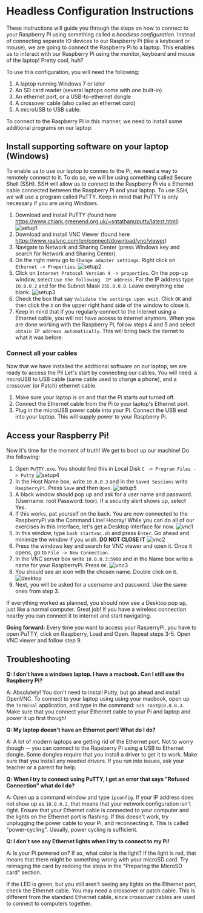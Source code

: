# Headless Configuration Instructions

These instructions will guide you through the steps on how  to connect to your 
Raspberry Pi using something called a _headless configuration_. Instead of 
connecting separate IO devices to our Raspberry Pi (like a keyboard or mouse), we are going to connect 
the Raspberry Pi to a laptop. This enables us to interact with our Raspberry Pi 
using the monitor, keyboard and mouse of the laptop! Pretty cool, huh?

To use this configuration, you will need the following:
1. A laptop running Windows 7 or later
2. An SD card reader (several laptops come with one built-in)
3. An ethernet port, or a USB-to-ethernet dongle
4. A crossover cable (also called an ethernet cord)
5. A microUSB to USB cable.

To connect to the Raspberry Pi in this manner, we need to install some additional programs on our 
laptop:

## Install supporting software on your laptop (Windows)

To enable us to use our laptop to connec to the Pi, we need a way to remotely connect to it. To do so, 
we will be using something called Secure Shell (SSH). SSH will allow us to connect to the Raspberry Pi 
via a Ethernet cable connected between the Raspberry Pi and your laptop. To use SSH, we will use a 
program called PuTTY. Keep in mind that PuTTY is only necessary if you are using Windows. 

1. Download and install PuTTY (found here https://www.chiark.greenend.org.uk/~sgtatham/putty/latest.html)
![setup1](http://www.suzannejmatthews.com/images/aosk/chapter1/setup1.png)
2. Download and install VNC Viewer (found here https://www.realvnc.com/en/connect/download/vnc/viewer) 
3. Navigate to Network and Sharing Center (press Windows key and search for Network and Sharing Center)
4. On the right menu go to `Change adapter settings`. Right click on `Ethernet -> Properties`. 
![setup2](http://www.suzannejmatthews.com/images/aosk/chapter1/setup2.png)
6. Click on `Internet Protocol Version 4 -> properties`. On the pop-up window, select `Use the following 
   IP address`. For the IP address type `10.0.0.2` and for the Subnet Mask `255.0.0.0`. Leave everything 
   else blank.
![setup3](http://www.suzannejmatthews.com/images/aosk/chapter1/setup3.png)   
7. Check the box that say `Validate the settings upon exit`. Click `OK` and then click the `X` on the upper 
right hand side of the window to close it. 
8. Keep in mind that if you regularly connect to the Internet using a Ethernet cable, you will not have 
access to internet anymore. When you are done working with the Raspberry Pi, follow steps 4 and 5 and 
select `obtain IP address automatically`. This will bring back the iternet to what it was before.

 
### Connect all your cables
Now that we have installed the additional software on our laptop, we are ready to access the Pi! Let's 
start by connecting our cables. You will need: a microUSB to USB cable (same cable used to charge a phone),
and a crossover (or Patch) ethernet cable.


1. Make sure your laptop is on and that the Pi starts out turned off.
2. Connect the Ethernet cable from the Pi to your laptop's Ethernet port.
3. Plug in the microUSB power cable into your Pi. Connect the USB end into your laptop. This will supply 
power to your Raspberry Pi.

## Access your Raspberry Pi!
Now it's time for the moment of truth! We get to boot up our machine! Do the following:
1. Open `PuTTY.exe`. You should find this in Local Disk `C -> Program Files -> Putty`
![setup4](http://www.suzannejmatthews.com/images/aosk/chapter1/setup4.png)
2. In the Host Name box, write `10.0.0.3` and in the `Saved Sessions` write `RaspberryPi`. Press `Save` and 
then `Open`. 
![setup5](http://www.suzannejmatthews.com/images/aosk/chapter1/setup5.png)
3. A black window should pop up and ask for a user name and password. (Username: root  Password: toor). If a 
   security alert shows up, select Yes.
4. If this works, pat yourself on the back. You are now connected to the RaspberryPi via the Command Line! 
Hooray! While you can do all of our exercises in this interface, let's get a Desktop interface for now.
![vnc1](http://www.suzannejmatthews.com/images/aosk/chapter1/vnc1.png)
5. In this window, type `bash startvnc.sh` and press `Enter`. Go ahead and minimize the window if you wish. 
**DO NOT CLOSE IT**
![vnc2](http://www.suzannejmatthews.com/images/aosk/chapter1/vnc2.png)
6. Press the windows key and search for VNC viewer and open it. Once it opens, go to `File -> New Connection`.
7. In the VNC server box write `10.0.0.3:5900` and in the Name box write a name for your RaspberryPi. 
Press `OK`. 
![vnc3](http://www.suzannejmatthews.com/images/aosk/chapter1/vnc3.png)
8. You should see an icon with the chosen name. Double click on it.
![desktop](http://www.suzannejmatthews.com/images/aosk/chapter1/desktop.png)
9. Next, you will be asked for a username and password. Use the same ones from step 3.

If everything worked as planned, you should now see a Desktop pop up, just like a normal computer. Great 
job! If you have a wireless connection nearby you can connect it to internet and start navigating.

**Going forward:** Every time you want to access your RasperryPi, you have to open PuTTY, click on 
Raspberry, Load and Open. Repeat steps 3-5. Open VNC viewer and follow step 9.

## Troubleshooting

**Q: I don't have a windows laptop. I have a macbook.  Can I still use the Raspberry Pi?**

A: Absolutely! You don't need to install Putty, but go ahead and install OpenVNC. To connect to your 
laptop using using your macbook, open up the `Terminal` application, and type in the command:
`ssh root@10.0.0.3`. Make sure that you connect your Ethernet cable to your Pi and laptop and power it up 
first though!

**Q: My laptop doesn't have an Ethernet port! What do I do?**

A: A lot of modern laptops are getting rid of the Ethernet port. Not to worry though -- you can connect to 
the Rapsberry Pi using a USB to Ethernet dongle. Some dongles require that you install a driver to get it 
to work. Make sure that you install any needed drivers. If you run into issues, ask your teacher or a parent 
for help.

**Q: When I try to connect using PuTTY, I get an error that says "Refused Connection" what do I do?**

A: Open up a command window and type `ipconfig`. If your IP address does not show up as `10.0.0.2`, that 
means that your network configuration isn't right. Ensure that your Ethernet cable is connected to your 
computer and the lights on the Ethernet port is flashing. If this doesn't work, try unplugging the 
power cable to your Pi, and reconnecting it. This is called "power-cycling". Usually, power cycling is 
sufficient.

**Q: I don't see any Ethernet lights when I try to connect to my Pi!**

A: Is your Pi powered on? If so, what color is the light? If the light is red, that means that there 
might be something wrong with your microSD card. Try reimaging the card by redoing the steps in the 
"Preparing the MicroSD card" section. 

If the LED is green, but you still aren't seeing any lights on the Ethernet port, check the Ethernet 
cable. You may need a crossover or patch cable. This is different from the standard Ethernet cable, 
since crossover cables are used to connect to computers together.



